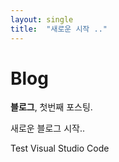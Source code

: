 ```yaml
---
layout: single
title:  "새로운 시작 .."
---
```


# Blog

**블로그**, 첫번째 포스팅.

새로운 블로그 시작..



Test Visual Studio Code

